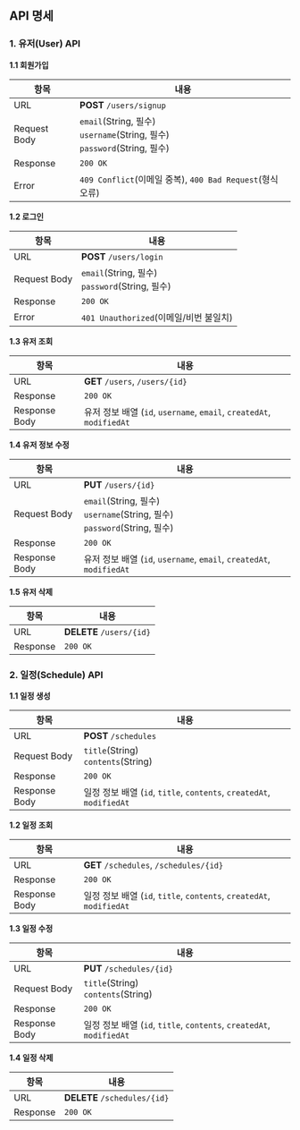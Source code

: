 
## API 명세

### 1. 유저(User) API

**1.1 회원가입**

| 항목           | 내용                                                                     |
| ------------ |------------------------------------------------------------------------|
| URL          | **POST** `/users/signup`                                               |
| Request Body | `email`(String, 필수) <br/>`username`(String, 필수) <br/>`password`(String, 필수) |
| Response     | `200 OK`                                                               |
| Error        | `409 Conflict`(이메일 중복), `400 Bad Request`(형식 오류)                       |

**1.2 로그인**

| 항목           | 내용                                               |
| ------------ |--------------------------------------------------|
| URL          | **POST** `/users/login`                          |
| Request Body | `email`(String, 필수) <br/> `password`(String, 필수) |
| Response     | `200 OK`                                          |
| Error        | `401 Unauthorized`(이메일/비번 불일치)                   |

**1.3 유저 조회**

| 항목            | 내용                                                             |
|---------------|----------------------------------------------------------------|
| URL           | **GET** `/users`, `/users/{id}`                                 |
| Response      | `200 OK`                                                       |
| Response Body | 유저 정보 배열 (`id`, `username`, `email`, `createdAt`, `modifiedAt` |

**1.4 유저 정보 수정**

| 항목            | 내용                                                             |
|---------------|----------------------------------------------------------------|
| URL           | **PUT** `/users/{id}`                                          |
| Request Body  |  `email`(String, 필수) <br/>`username`(String, 필수) <br/>`password`(String, 필수)                                      |
| Response      | `200 OK`                                                       |
| Response Body | 유저 정보 배열 (`id`, `username`, `email`, `createdAt`, `modifiedAt` |

**1.5 유저 삭제**

| 항목            | 내용                                                                          |
|---------------|-----------------------------------------------------------------------------|
| URL           | **DELETE** `/users/{id}`                                                    |
| Response      | `200 OK`                                                                    |


### 2. 일정(Schedule) API

**1.1 일정 생성**

| 항목            | 내용                                                    |
|---------------|-------------------------------------------------------|
| URL           | **POST** `/schedules`                                 |
| Request Body  | `title`(String) <br/>`contents`(String)               |
| Response      | `200 OK`                                              |
| Response Body | 일정 정보 배열 (`id`, `title`, `contents`, `createdAt`, `modifiedAt` |

**1.2 일정 조회**

| 항목            | 내용                                                             |
|---------------|----------------------------------------------------------------|
| URL           | **GET** `/schedules`, `/schedules/{id}`                         |
| Response      | `200 OK`                                                       |
| Response Body | 일정 정보 배열 (`id`, `title`, `contents`, `createdAt`, `modifiedAt` |

**1.3 일정 수정**

| 항목            | 내용                                                                 |
|---------------|--------------------------------------------------------------------|
| URL           | **PUT** `/schedules/{id}`                                          |
| Request Body  | `title`(String) <br/>`contents`(String) |
| Response      | `200 OK`                                                           |
| Response Body | 일정 정보 배열 (`id`, `title`, `contents`, `createdAt`, `modifiedAt`     |

**1.4 일정 삭제**

| 항목            | 내용                           |
|---------------|------------------------------|
| URL           | **DELETE** `/schedules/{id}` |
| Response      | `200 OK`                     |


